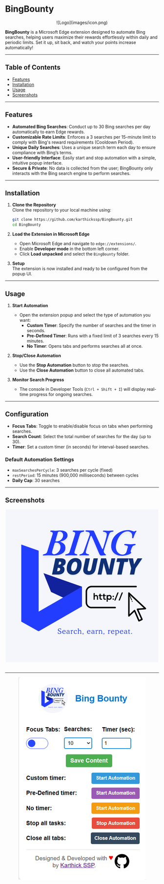 # BingBounty

<div align="center">
  ![Logo](images/icon.png)
</div>

**BingBounty** is a Microsoft Edge extension designed to automate Bing searches, helping users maximize their rewards effortlessly within daily and periodic limits. Set it up, sit back, and watch your points increase automatically!

---

## Table of Contents

- [Features](#features)
- [Installation](#installation)
- [Usage](#usage)
- [Screenshots](#screenshots)

---

## Features

- **Automated Bing Searches**: Conduct up to 30 Bing searches per day automatically to earn Edge rewards.
- **Customizable Rate Limits**: Enforces a 3 searches per 15-minute limit to comply with Bing's reward requirements (Cooldown Period).
- **Unique Daily Searches**: Uses a unique search term each day to ensure compliance with Bing’s terms.
- **User-friendly Interface**: Easily start and stop automation with a simple, intuitive popup interface.
- **Secure & Private**: No data is collected from the user; BingBounty only interacts with the Bing search engine to perform searches.

---

## Installation

1. **Clone the Repository**  
   Clone the repository to your local machine using:

   ```bash
   git clone https://github.com/karthickssp/BingBounty.git
   cd BingBounty
   ```

2. **Load the Extension in Microsoft Edge**  
   - Open Microsoft Edge and navigate to `edge://extensions/`.
   - Enable **Developer mode** in the bottom left corner.
   - Click **Load unpacked** and select the `BingBounty` folder.

3. **Setup**  
   The extension is now installed and ready to be configured from the popup UI.

---

## Usage

1. **Start Automation**  
   - Open the extension popup and select the type of automation you want:
     - **Custom Timer**: Specify the number of searches and the timer in seconds.
     - **Pre-Defined Timer**: Runs with a fixed limit of 3 searches every 15 minutes.
     - **No Timer**: Opens tabs and performs searches all at once.

2. **Stop/Close Automation**  
   - Use the **Stop Automation** button to stop the searches.
   - Use the **Close Automation** button to close all automated tabs.

3. **Monitor Search Progress**  
   - The console in Developer Tools (`Ctrl + Shift + I`) will display real-time progress for ongoing searches.

---

## Configuration

- **Focus Tabs**: Toggle to enable/disable focus on tabs when performing searches.
- **Search Count**: Select the total number of searches for the day (up to 30).
- **Timer**: Set a custom timer (in seconds) for interval-based searches.

### Default Automation Settings

- `maxSearchesPerCycle`: 3 searches per cycle (fixed)
- `restPeriod`: 15 minutes (900,000 milliseconds) between cycles
- **Daily Cap**: 30 searches

---

## Screenshots

<div align="center">
  <img src="images/icon.png" alt="Logo">
</div>
<br/><hr/>
<div align="center">
  <img src="images/Final_Out.png" alt="Logo">
</div>
